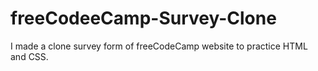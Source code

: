 # freeCodeeCamp-Survey-Clone
I made a clone survey form of freeCodeCamp website to practice HTML and CSS.
